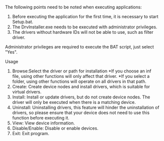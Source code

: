 The following points need to be noted when executing applications:
1. Before executing the application for the first time, it is necessary to start Setup.bat.
2. The DrvInstaller.exe needs to be executed with administrator privileges.
3. The drivers without hardware IDs will not be able to use, such as filter driver.

Administrator privileges are required to execute the BAT script, just select "Yes".

Usage
1. Browse:Select the driver or path for installation
        *If you choose an inf file, using other functions will only affect that driver.
        *If you select a folder, using other functions will operate on all drivers in that path.
2. Create: Create device nodes and install drivers, which is suitable for virtual drivers.
3. Install: Install or update drivers, but do not create device nodes. The driver will only be executed when there is a matching device.
4. Uninstall: Uninstalling drivers, this feature will hinder the uninstallation of drivers, so please ensure that your device does not need to use this function before executing it.
5. View: View device information.
6. Disable/Enable: Disable or enable devices.
7. Exit: Exit program.
